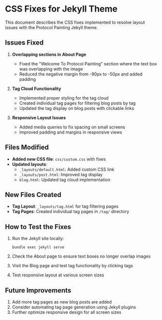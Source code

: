 # CSS Fixes for Jekyll Theme

This document describes the CSS fixes implemented to resolve layout issues with the Protocol Painting Jekyll theme.

## Issues Fixed

1. **Overlapping sections in About Page**
   - Fixed the "Welcome To Protocol Painting" section where the text box was overlapping with the image
   - Reduced the negative margin from -90px to -50px and added padding

2. **Tag Cloud Functionality**
   - Implemented proper styling for the tag cloud
   - Created individual tag pages for filtering blog posts by tag
   - Updated the tag display on blog posts with clickable links

3. **Responsive Layout Issues**
   - Added media queries to fix spacing on small screens
   - Improved padding and margins in responsive views

## Files Modified

- **Added new CSS file**: `css/custom.css` with fixes
- **Updated layouts**:
  - `_layouts/default.html`: Added custom CSS link
  - `_layouts/post.html`: Improved tag display
  - `blog.html`: Updated tag cloud implementation

## New Files Created

- **Tag Layout**: `_layouts/tag.html` for tag filtering pages
- **Tag Pages**: Created individual tag pages in `/tag/` directory

## How to Test the Fixes

1. Run the Jekyll site locally:
   ```
   bundle exec jekyll serve
   ```

2. Check the About page to ensure text boxes no longer overlap images
3. Visit the Blog page and test tag functionality by clicking tags
4. Test responsive layout at various screen sizes

## Future Improvements

1. Add more tag pages as new blog posts are added
2. Consider automating tag page generation using Jekyll plugins
3. Further optimize responsive design for all screen sizes
